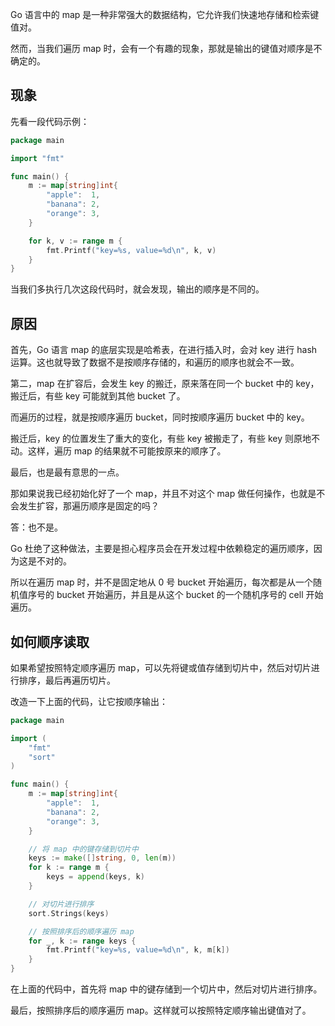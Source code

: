 Go 语言中的 map 是一种非常强大的数据结构，它允许我们快速地存储和检索键值对。

然而，当我们遍历 map 时，会有一个有趣的现象，那就是输出的键值对顺序是不确定的。

## 现象

先看一段代码示例：

``` go
package main

import "fmt"

func main() {
	m := map[string]int{
		"apple":  1,
		"banana": 2,
		"orange": 3,
	}

	for k, v := range m {
		fmt.Printf("key=%s, value=%d\n", k, v)
	}
}

```

当我们多执行几次这段代码时，就会发现，输出的顺序是不同的。

## 原因

首先，Go 语言 map 的底层实现是哈希表，在进行插入时，会对 key 进行 hash 运算。这也就导致了数据不是按顺序存储的，和遍历的顺序也就会不一致。

第二，map 在扩容后，会发生 key 的搬迁，原来落在同一个 bucket 中的 key，搬迁后，有些 key 可能就到其他 bucket 了。

而遍历的过程，就是按顺序遍历 bucket，同时按顺序遍历 bucket 中的 key。

搬迁后，key 的位置发生了重大的变化，有些 key 被搬走了，有些 key 则原地不动。这样，遍历 map 的结果就不可能按原来的顺序了。

最后，也是最有意思的一点。

那如果说我已经初始化好了一个 map，并且不对这个 map 做任何操作，也就是不会发生扩容，那遍历顺序是固定的吗？

答：也不是。

Go 杜绝了这种做法，主要是担心程序员会在开发过程中依赖稳定的遍历顺序，因为这是不对的。

所以在遍历 map 时，并不是固定地从 0 号 bucket 开始遍历，每次都是从一个随机值序号的 bucket 开始遍历，并且是从这个 bucket
的一个随机序号的 cell 开始遍历。

## 如何顺序读取

如果希望按照特定顺序遍历 map，可以先将键或值存储到切片中，然后对切片进行排序，最后再遍历切片。

改造一下上面的代码，让它按顺序输出：

``` go
package main

import (
    "fmt"
    "sort"
)

func main() {
    m := map[string]int{
        "apple":  1,
        "banana": 2,
        "orange": 3,
    }

    // 将 map 中的键存储到切片中
    keys := make([]string, 0, len(m))
    for k := range m {
        keys = append(keys, k)
    }

    // 对切片进行排序
    sort.Strings(keys)

    // 按照排序后的顺序遍历 map
    for _, k := range keys {
        fmt.Printf("key=%s, value=%d\n", k, m[k])
    }
}
```

在上面的代码中，首先将 map 中的键存储到一个切片中，然后对切片进行排序。

最后，按照排序后的顺序遍历 map。这样就可以按照特定顺序输出键值对了。